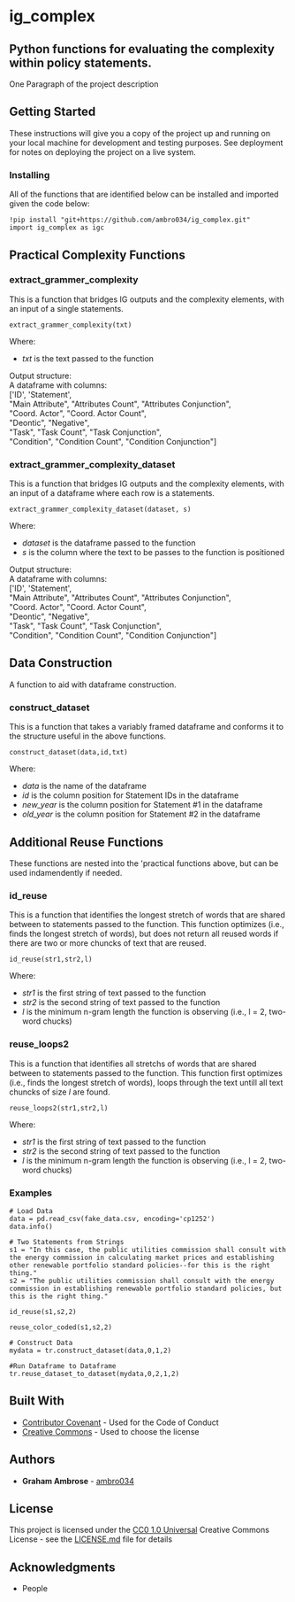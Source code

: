 # ig_complex
## Python functions for evaluating the complexity within policy statements.

One Paragraph of the project description

## Getting Started

These instructions will give you a copy of the project up and running on
your local machine for development and testing purposes. See deployment
for notes on deploying the project on a live system.

### Installing

All of the functions that are identified below can be installed and imported given the code below:

    !pip install "git+https://github.com/ambro034/ig_complex.git"
    import ig_complex as igc

## Practical Complexity Functions

### extract_grammer_complexity
This is a function that bridges IG outputs and the complexity elements, with an input of a single statements. 

    extract_grammer_complexity(txt)

Where:
  - *txt* is the text passed to the function

Output structure:  
A dataframe with columns:  
['ID', 'Statement',  
"Main Attribute", "Attributes Count", "Attributes Conjunction",  
"Coord. Actor", "Coord. Actor Count",  
"Deontic", "Negative",  
"Task", "Task Count", "Task Conjunction",  
"Condition", "Condition Count", "Condition Conjunction"]


### extract_grammer_complexity_dataset
This is a function that bridges IG outputs and the complexity elements, with an input of a dataframe where each row is a statements. 

    extract_grammer_complexity_dataset(dataset, s)

Where:
  - *dataset* is the dataframe passed to the function
  - *s* is the column where the text to be passes to the function is positioned
    
Output structure:  
A dataframe with columns:  
['ID', 'Statement',  
"Main Attribute", "Attributes Count", "Attributes Conjunction",  
"Coord. Actor", "Coord. Actor Count",  
"Deontic", "Negative",  
"Task", "Task Count", "Task Conjunction",  
"Condition", "Condition Count", "Condition Conjunction"]


## Data Construction

A function to aid with dataframe construction.

### construct_dataset
This is a function that takes a variably framed dataframe and conforms it to the structure useful in the above functions.

    construct_dataset(data,id,txt)

Where:
  - *data* is the name of the dataframe
  - *id* is the column position for Statement IDs in the dataframe
  - *new_year* is the column position for Statement #1 in the dataframe
  - *old_year* is the column position for Statement #2 in the dataframe
    

## Additional Reuse Functions

These functions are nested into the 'practical functions above, but can be used indamendently if needed.

### id_reuse
This is a function that identifies the longest stretch of words that are shared between to statements passed to the function. This function optimizes (i.e., finds the longest stretch of words), but does not return all reused words if there are two or more chuncks of text that are reused. 

    id_reuse(str1,str2,l)

Where:
  - *str1* is the first string of text passed to the function
  - *str2* is the second string of text passed to the function
  - *l* is the minimum n-gram length the function is observing (i.e., l = 2, two-word chucks)

### reuse_loops2
This is a function that identifies all stretchs of words that are shared between to statements passed to the function. This function first optimizes (i.e., finds the longest stretch of words), loops through the text untill all text chuncks of size *l* are found. 

    reuse_loops2(str1,str2,l)

Where:
  - *str1* is the first string of text passed to the function
  - *str2* is the second string of text passed to the function
  - *l* is the minimum n-gram length the function is observing (i.e., l = 2, two-word chucks)

### Examples

    # Load Data
    data = pd.read_csv(fake_data.csv, encoding='cp1252')
    data.info()

    # Two Statements from Strings
    s1 = "In this case, the public utilities commission shall consult with the energy commission in calculating market prices and establishing other renewable portfolio standard policies--for this is the right thing."
    s2 = "The public utilities commission shall consult with the energy commission in establishing renewable portfolio standard policies, but this is the right thing."

    id_reuse(s1,s2,2)

    reuse_color_coded(s1,s2,2)

    # Construct Data
    mydata = tr.construct_dataset(data,0,1,2)

    #Run Dataframe to Dataframe
    tr.reuse_dataset_to_dataset(mydata,0,2,1,2)

    
## Built With

  - [Contributor Covenant](https://www.contributor-covenant.org/) - Used
    for the Code of Conduct
  - [Creative Commons](https://creativecommons.org/) - Used to choose
    the license

## Authors

  - **Graham Ambrose** - 
    [ambro034](https://github.com/ambro034/)


## License

This project is licensed under the [CC0 1.0 Universal](LICENSE.md)
Creative Commons License - see the [LICENSE.md](LICENSE.md) file for
details

## Acknowledgments

  - People
  

